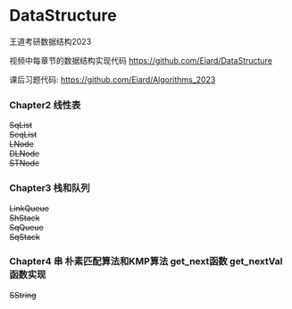 # DataStructure
王道考研数据结构2023  

视频中每章节的数据结构实现代码
https://github.com/Eiard/DataStructure

课后习题代码:
https://github.com/Eiard/Algorithms_2023

### Chapter2 线性表
~~SqList~~  
~~SeqList~~  
~~LNode~~  
~~DLNode~~  
~~STNode~~
### Chapter3 栈和队列
~~LinkQueue~~  
~~ShStack~~  
~~SqQueue~~  
~~SqStack~~
### Chapter4 串 朴素匹配算法和KMP算法 get_next函数 get_nextVal函数实现  
~~SString~~
